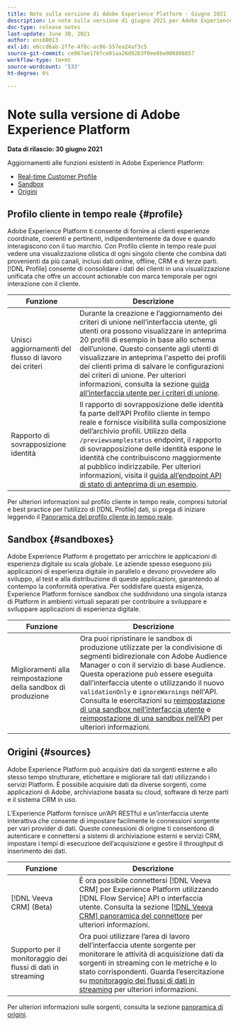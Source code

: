 ```yaml
---
title: Note sulla versione di Adobe Experience Platform - Giugno 2021
description: Le note sulla versione di giugno 2021 per Adobe Experience Platform.
doc-type: release notes
last-update: June 30, 2021
author: ens60013
exl-id: e6ccd6ab-2ffe-4f8c-ac06-557ea24af3c5
source-git-commit: ce967ae176fce81aa26d92b3f0ee8be006808657
workflow-type: tm+mt
source-wordcount: '533'
ht-degree: 6%

---
```


# Note sulla versione di Adobe Experience Platform

**Data di rilascio: 30 giugno 2021**

Aggiornamenti alle funzioni esistenti in Adobe Experience Platform:

- [Real-time Customer Profile](#profile)
- [Sandbox](#sandboxes)
- [Origini](#sources)

## Profilo cliente in tempo reale {#profile}

Adobe Experience Platform ti consente di fornire ai clienti esperienze coordinate, coerenti e pertinenti, indipendentemente da dove e quando interagiscono con il tuo marchio. Con Profilo cliente in tempo reale puoi vedere una visualizzazione olistica di ogni singolo cliente che combina dati provenienti da più canali, inclusi dati online, offline, CRM e di terze parti. [!DNL Profile] consente di consolidare i dati dei clienti in una visualizzazione unificata che offre un account actionable con marca temporale per ogni interazione con il cliente.

| Funzione | Descrizione |
| ------- | ----------- |
| Unisci aggiornamenti del flusso di lavoro dei criteri | Durante la creazione e l’aggiornamento dei criteri di unione nell’interfaccia utente, gli utenti ora possono visualizzare in anteprima 20 profili di esempio in base allo schema dell’unione. Questo consente agli utenti di visualizzare in anteprima l&#39;aspetto dei profili dei clienti prima di salvare le configurazioni dei criteri di unione. Per ulteriori informazioni, consulta la sezione [guida all’interfaccia utente per i criteri di unione](../../profile/merge-policies/ui-guide.md). |
| Rapporto di sovrapposizione identità | Il rapporto di sovrapposizione delle identità fa parte dell’API Profilo cliente in tempo reale e fornisce visibilità sulla composizione dell’archivio profili. Utilizzo della `/previewsamplestatus` endpoint, il rapporto di sovrapposizione delle identità espone le identità che contribuiscono maggiormente al pubblico indirizzabile. Per ulteriori informazioni, visita il [guida all’endpoint API di stato di anteprima di un esempio](../../profile/api/preview-sample-status.md). |

Per ulteriori informazioni sul profilo cliente in tempo reale, compresi tutorial e best practice per l’utilizzo di [!DNL Profile] dati, si prega di iniziare leggendo il [Panoramica del profilo cliente in tempo reale](../../profile/home.md).

## Sandbox {#sandboxes}

Adobe Experience Platform è progettato per arricchire le applicazioni di esperienza digitale su scala globale. Le aziende spesso eseguono più applicazioni di esperienza digitale in parallelo e devono provvedere allo sviluppo, al test e alla distribuzione di queste applicazioni, garantendo al contempo la conformità operativa. Per soddisfare questa esigenza, Experience Platform fornisce sandbox che suddividono una singola istanza di Platform in ambienti virtuali separati per contribuire a sviluppare e sviluppare applicazioni di esperienza digitale.

| Funzione | Descrizione |
| ------- | ----------- |
| Miglioramenti alla reimpostazione della sandbox di produzione | Ora puoi ripristinare le sandbox di produzione utilizzate per la condivisione di segmenti bidirezionale con Adobe Audience Manager o con il servizio di base Audience. Questa operazione può essere eseguita dall’interfaccia utente o utilizzando il nuovo `validationOnly` e `ignoreWarnings` nell&#39;API. Consulta le esercitazioni su [reimpostazione di una sandbox nell’interfaccia utente](../../sandboxes/ui/user-guide.md) e [reimpostazione di una sandbox nell’API](../../sandboxes/api/sandboxes.md) per ulteriori informazioni. |

## Origini {#sources}

Adobe Experience Platform può acquisire dati da sorgenti esterne e allo stesso tempo strutturare, etichettare e migliorare tali dati utilizzando i servizi Platform. È possibile acquisire dati da diverse sorgenti, come applicazioni di Adobe, archiviazione basata su cloud, software di terze parti e il sistema CRM in uso.

L’Experience Platform fornisce un’API RESTful e un’interfaccia utente interattiva che consente di impostare facilmente le connessioni sorgente per vari provider di dati. Queste connessioni di origine ti consentono di autenticare e connettersi a sistemi di archiviazione esterni e servizi CRM, impostare i tempi di esecuzione dell’acquisizione e gestire il throughput di inserimento dei dati.

| Funzione | Descrizione |
| ------- | ----------- |
| [!DNL Veeva CRM] (Beta) | È ora possibile connettersi [!DNL Veeva CRM] per Experience Platform utilizzando [!DNL Flow Service] API o interfaccia utente. Consulta la sezione [[!DNL Veeva CRM] panoramica del connettore](../../sources/connectors/crm/veeva.md) per ulteriori informazioni. |
| Supporto per il monitoraggio dei flussi di dati in streaming | Ora puoi utilizzare l’area di lavoro dell’interfaccia utente sorgente per monitorare le attività di acquisizione dati da sorgenti in streaming con le metriche e lo stato corrispondenti. Guarda l’esercitazione su [monitoraggio dei flussi di dati in streaming](../../sources/tutorials/ui/monitor-streaming.md) per ulteriori informazioni. |

Per ulteriori informazioni sulle sorgenti, consulta la sezione [panoramica di origini](../../sources/home.md).
